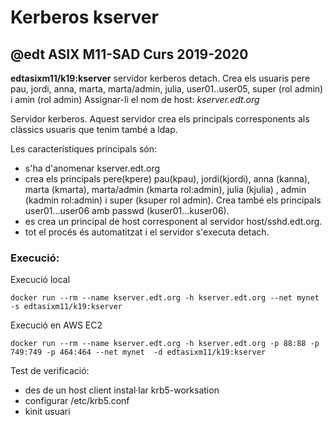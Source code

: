 # Kerberos kserver
## @edt ASIX M11-SAD Curs 2019-2020

**edtasixm11/k19:kserver** servidor kerberos detach. Crea els usuaris pere
  pau, jordi, anna, marta, marta/admin, julia, user01..user05, super (rol admin)
  i amin (rol admin)
  Assignar-li el nom de host: *kserver.edt.org*

Servidor kerberos. Aquest servidor crea els principals corresponents als clàssics
usuaris que tenim també a ldap.

Les característiques principals són:
 * s'ha d'anomenar kserver.edt.org
 * crea els principals pere(kpere) pau(kpau), jordi(kjordi), 
   anna (kanna), marta (kmarta), marta/admin (kmarta rol:admin), julia (kjulia) 
   , admin (kadmin rol:admin) i super (ksuper rol admin).
   Crea també els principals user01...user06 amb passwd (kuser01...kuser06).
 * es crea un principal de host corresponent al servidor host/sshd.edt.org.
 * tot el procés és automatitzat i el servidor s'executa detach.

### Execució:

Execució local
```
docker run --rm --name kserver.edt.org -h kserver.edt.org --net mynet -s edtasixm11/k19:kserver
```

Execució en AWS EC2
```
docker run --rm --name kserver.edt.org -h kserver.edt.org -p 88:88 -p 749:749 -p 464:464 --net mynet  -d edtasixm11/k19:kserver
```

Test de verificació:

 * des de un host client instal·lar krb5-worksation
 * configurar /etc/krb5.conf
 * kinit usuari

